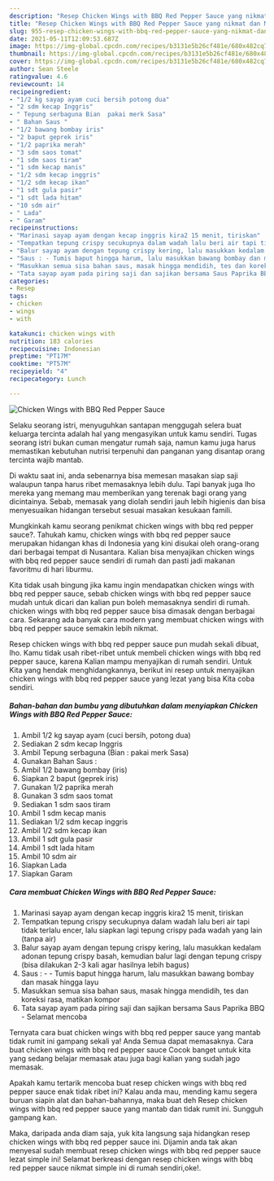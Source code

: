 ```yaml
---
description: "Resep Chicken Wings with BBQ Red Pepper Sauce yang nikmat dan Mudah Dibuat"
title: "Resep Chicken Wings with BBQ Red Pepper Sauce yang nikmat dan Mudah Dibuat"
slug: 955-resep-chicken-wings-with-bbq-red-pepper-sauce-yang-nikmat-dan-mudah-dibuat
date: 2021-05-11T12:09:53.687Z
image: https://img-global.cpcdn.com/recipes/b3131e5b26cf481e/680x482cq70/chicken-wings-with-bbq-red-pepper-sauce-foto-resep-utama.jpg
thumbnail: https://img-global.cpcdn.com/recipes/b3131e5b26cf481e/680x482cq70/chicken-wings-with-bbq-red-pepper-sauce-foto-resep-utama.jpg
cover: https://img-global.cpcdn.com/recipes/b3131e5b26cf481e/680x482cq70/chicken-wings-with-bbq-red-pepper-sauce-foto-resep-utama.jpg
author: Sean Steele
ratingvalue: 4.6
reviewcount: 14
recipeingredient:
- "1/2 kg sayap ayam cuci bersih potong dua"
- "2 sdm kecap Inggris"
- " Tepung serbaguna Bian  pakai merk Sasa"
- " Bahan Saus "
- "1/2 bawang bombay iris"
- "2 baput geprek iris"
- "1/2 paprika merah"
- "3 sdm saos tomat"
- "1 sdm saos tiram"
- "1 sdm kecap manis"
- "1/2 sdm kecap inggris"
- "1/2 sdm kecap ikan"
- "1 sdt gula pasir"
- "1 sdt lada hitam"
- "10 sdm air"
- " Lada"
- " Garam"
recipeinstructions:
- "Marinasi sayap ayam dengan kecap inggris kira2 15 menit, tiriskan"
- "Tempatkan tepung crispy secukupnya dalam wadah lalu beri air tapi tidak terlalu encer, lalu siapkan lagi tepung crispy pada wadah yang lain (tanpa air)"
- "Balur sayap ayam dengan tepung crispy kering, lalu masukkan kedalam adonan tepung crispy basah, kemudian balur lagi dengan tepung crispy (bisa dilakukan 2-3 kali agar hasilnya lebih bagus)"
- "Saus : - Tumis baput hingga harum, lalu masukkan bawang bombay dan masak hingga layu"
- "Masukkan semua sisa bahan saus, masak hingga mendidih, tes dan koreksi rasa, matikan kompor"
- "Tata sayap ayam pada piring saji dan sajikan bersama Saus Paprika BBQ Selamat mencoba"
categories:
- Resep
tags:
- chicken
- wings
- with

katakunci: chicken wings with 
nutrition: 183 calories
recipecuisine: Indonesian
preptime: "PT17M"
cooktime: "PT57M"
recipeyield: "4"
recipecategory: Lunch

---
```



![Chicken Wings with BBQ Red Pepper Sauce](https://img-global.cpcdn.com/recipes/b3131e5b26cf481e/680x482cq70/chicken-wings-with-bbq-red-pepper-sauce-foto-resep-utama.jpg)

Selaku seorang istri, menyuguhkan santapan menggugah selera buat keluarga tercinta adalah hal yang mengasyikan untuk kamu sendiri. Tugas seorang istri bukan cuman mengatur rumah saja, namun kamu juga harus memastikan kebutuhan nutrisi terpenuhi dan panganan yang disantap orang tercinta wajib mantab.

Di waktu  saat ini, anda sebenarnya bisa memesan masakan siap saji walaupun tanpa harus ribet memasaknya lebih dulu. Tapi banyak juga lho mereka yang memang mau memberikan yang terenak bagi orang yang dicintainya. Sebab, memasak yang diolah sendiri jauh lebih higienis dan bisa menyesuaikan hidangan tersebut sesuai masakan kesukaan famili. 



Mungkinkah kamu seorang penikmat chicken wings with bbq red pepper sauce?. Tahukah kamu, chicken wings with bbq red pepper sauce merupakan hidangan khas di Indonesia yang kini disukai oleh orang-orang dari berbagai tempat di Nusantara. Kalian bisa menyajikan chicken wings with bbq red pepper sauce sendiri di rumah dan pasti jadi makanan favoritmu di hari liburmu.

Kita tidak usah bingung jika kamu ingin mendapatkan chicken wings with bbq red pepper sauce, sebab chicken wings with bbq red pepper sauce mudah untuk dicari dan kalian pun boleh memasaknya sendiri di rumah. chicken wings with bbq red pepper sauce bisa dimasak dengan berbagai cara. Sekarang ada banyak cara modern yang membuat chicken wings with bbq red pepper sauce semakin lebih nikmat.

Resep chicken wings with bbq red pepper sauce pun mudah sekali dibuat, lho. Kamu tidak usah ribet-ribet untuk membeli chicken wings with bbq red pepper sauce, karena Kalian mampu menyajikan di rumah sendiri. Untuk Kita yang hendak menghidangkannya, berikut ini resep untuk menyajikan chicken wings with bbq red pepper sauce yang lezat yang bisa Kita coba sendiri.

<!--inarticleads1-->

##### Bahan-bahan dan bumbu yang dibutuhkan dalam menyiapkan Chicken Wings with BBQ Red Pepper Sauce:

1. Ambil 1/2 kg sayap ayam (cuci bersih, potong dua)
1. Sediakan 2 sdm kecap Inggris
1. Ambil  Tepung serbaguna (Bian : pakai merk Sasa)
1. Gunakan  Bahan Saus :
1. Ambil 1/2 bawang bombay (iris)
1. Siapkan 2 baput (geprek iris)
1. Gunakan 1/2 paprika merah
1. Gunakan 3 sdm saos tomat
1. Sediakan 1 sdm saos tiram
1. Ambil 1 sdm kecap manis
1. Sediakan 1/2 sdm kecap inggris
1. Ambil 1/2 sdm kecap ikan
1. Ambil 1 sdt gula pasir
1. Ambil 1 sdt lada hitam
1. Ambil 10 sdm air
1. Siapkan  Lada
1. Siapkan  Garam




<!--inarticleads2-->

##### Cara membuat Chicken Wings with BBQ Red Pepper Sauce:

1. Marinasi sayap ayam dengan kecap inggris kira2 15 menit, tiriskan
1. Tempatkan tepung crispy secukupnya dalam wadah lalu beri air tapi tidak terlalu encer, lalu siapkan lagi tepung crispy pada wadah yang lain (tanpa air)
1. Balur sayap ayam dengan tepung crispy kering, lalu masukkan kedalam adonan tepung crispy basah, kemudian balur lagi dengan tepung crispy (bisa dilakukan 2-3 kali agar hasilnya lebih bagus)
1. Saus : - - Tumis baput hingga harum, lalu masukkan bawang bombay dan masak hingga layu
1. Masukkan semua sisa bahan saus, masak hingga mendidih, tes dan koreksi rasa, matikan kompor
1. Tata sayap ayam pada piring saji dan sajikan bersama Saus Paprika BBQ - Selamat mencoba




Ternyata cara buat chicken wings with bbq red pepper sauce yang mantab tidak rumit ini gampang sekali ya! Anda Semua dapat memasaknya. Cara buat chicken wings with bbq red pepper sauce Cocok banget untuk kita yang sedang belajar memasak atau juga bagi kalian yang sudah jago memasak.

Apakah kamu tertarik mencoba buat resep chicken wings with bbq red pepper sauce enak tidak ribet ini? Kalau anda mau, mending kamu segera buruan siapin alat dan bahan-bahannya, maka buat deh Resep chicken wings with bbq red pepper sauce yang mantab dan tidak rumit ini. Sungguh gampang kan. 

Maka, daripada anda diam saja, yuk kita langsung saja hidangkan resep chicken wings with bbq red pepper sauce ini. Dijamin anda tak akan menyesal sudah membuat resep chicken wings with bbq red pepper sauce lezat simple ini! Selamat berkreasi dengan resep chicken wings with bbq red pepper sauce nikmat simple ini di rumah sendiri,oke!.

